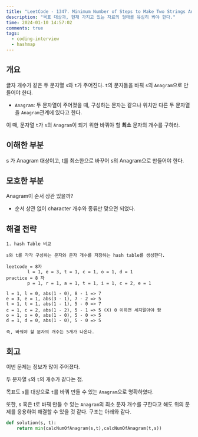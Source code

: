 ```yaml
---
title: "LeetCode - 1347. Minimum Number of Steps to Make Two Strings Anagram"
description: "목표 대상과, 현재 가지고 있는 자료의 형태를 유심히 봐야 한다."
time: 2024-01-10 14:57:02
comments: true
tags:
  - coding-interview
  - hashmap
---
```


## 개요

글자 개수가 같은 두 문자열 `s`와 `t`가 주어진다.
`t`의 문자들을 바꿔 `s`의 `Anagram`으로 만들어야 한다.

* `Anagram`: 두 문자열이 주어졌을 때, 구성하는 문자는 같으나 위치만 다른 두 문자열을 `Anagram`관계에 있다고 한다.   

이 때, 문자열 `t`가 `s`의 `Anagram`이 되기 위한 바꿔야 할 **최소** 문자의 개수를 구하라.

## 이해한 부분

s 가 Anagram 대상이고, t를 최소한으로 바꾸어 s의 Anagram으로 만들어야 한다.

## 모호한 부분

Anagram이 순서 상관 있을까?
  - 순서 상관 없이 character 개수와 종류만 맞으면 되었다.

## 해결 전략

```
1. hash Table 비교

s와 t를 각각 구성하는 문자와 문자 개수를 저장하는 hash table를 생성한다.

leetcode = 8자
		l = 1, e = 3, t = 1, c = 1, o = 1, d = 1
practice = 8 자
	    p = 1, r = 1, a = 1, t = 1, i = 1, c = 2, e = 1

l = 1, l = 0, abs(1 - 0), 8 - 1 => 7
e = 3, e = 1, abs(3 - 1), 7 - 2 => 5
t = 1, t = 1, abs(1 - 1), 5 - 0 => 7
c = 1, c = 2, abs(1 - 2), 5 - 1 => 5 (X) 0 이하면 세지말아야 함
o = 1, o = 0, abs(1 - 0), 5 - 0 => 5
d = 1, d = 0, abs(1 - 0), 5 - 0 => 5

즉, 바꿔야 할 문자의 개수는 5개가 나온다.
```

## 회고

이번 문제는 정보가 많이 주어졌다.

두 문자열 `s`와 `t`의 개수가 같다는 점.

목표도 `s`를 대상으로 `t`를 바꿔 만들 수 있는 `Anagram`으로 명확하였다.

또한, s 혹은 t로 바꿔 만들 수 있는 `Anagram`의 최소 문자 개수를 구한다고 해도 위의 문제를 응용하여 해결할 수 있을 것 같다. 구조는 아래와 같다.

``` python
def solution(s, t):
    return min(calcNumOfAnagram(s,t),calcNumOfAnagram(t,s))
```


